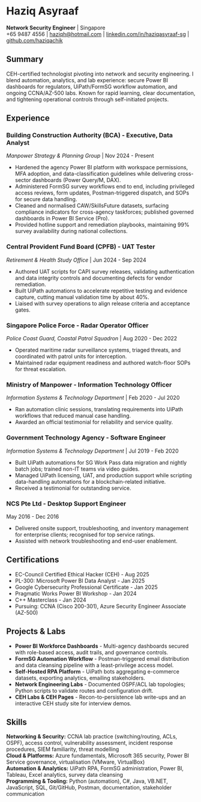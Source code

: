# Haziq Asyraaf
**Network Security Engineer** | Singapore  
+65 9487 4556 | haziqh@hotmail.com | [linkedin.com/in/haziqasyraaf-sg](https://linkedin.com/in/haziqasyraaf-sg) | [github.com/haziqachik](https://github.com/haziqachik)

## Summary
CEH-certified technologist pivoting into network and security engineering. I blend automation, analytics, and lab experience: secure Power BI dashboards for regulators, UiPath/FormSG workflow automation, and ongoing CCNA/AZ-500 labs. Known for rapid learning, clear documentation, and tightening operational controls through self-initiated projects.

## Experience

### Building Construction Authority (BCA) - Executive, Data Analyst  
*Manpower Strategy & Planning Group* | Nov 2024 - Present
- Hardened the agency Power BI platform with workspace permissions, MFA adoption, and data-classification guidelines while delivering cross-sector dashboards (Power Query/M, DAX).
- Administered FormSG survey workflows end to end, including privileged access reviews, form updates, Postman-triggered dispatch, and SOPs for secure data handling.
- Cleaned and normalised CAW/SkillsFuture datasets, surfacing compliance indicators for cross-agency taskforces; published governed dashboards in Power BI Service (Pro).
- Provided hotline support and remediation playbooks, maintaining 99% survey availability during national collections.

### Central Provident Fund Board (CPFB) - UAT Tester  
*Retirement & Health Study Office* | Jun 2024 - Sep 2024
- Authored UAT scripts for CAPI survey releases, validating authentication and data integrity controls and documenting defects for vendor remediation.
- Built UiPath automations to accelerate repetitive testing and evidence capture, cutting manual validation time by about 40%.
- Liaised with survey operations to align release criteria and acceptance gates.

### Singapore Police Force - Radar Operator Officer  
*Police Coast Guard, Coastal Patrol Squadron* | Aug 2020 - Dec 2022
- Operated maritime radar surveillance systems, triaged threats, and coordinated with patrol units for interception.
- Maintained radar equipment readiness and authored watch-floor SOPs for threat escalation.

### Ministry of Manpower - Information Technology Officer  
*Information Systems & Technology Department* | Feb 2020 - Jul 2020
- Ran automation clinic sessions, translating requirements into UiPath workflows that reduced manual case handling.
- Awarded an official testimonial for reliability and service quality.

### Government Technology Agency - Software Engineer  
*Information Systems & Technology Department* | Jul 2019 - Feb 2020
- Built UiPath automations for SG Work Pass data migration and nightly batch jobs; trained non-IT teams via video guides.
- Managed UiPath licensing, UAT, and production support while scripting data-handling automations for a blockchain-related initiative.
- Received a testimonial for outstanding service.

### NCS Pte Ltd - Desktop Support Engineer  
May 2016 - Dec 2016
- Delivered onsite support, troubleshooting, and inventory management for enterprise clients; recognised for top service ratings.
- Assisted with network troubleshooting and end-user enablement.

## Certifications
- EC-Council Certified Ethical Hacker (CEH) - Aug 2025
- PL-300: Microsoft Power BI Data Analyst - Jan 2025
- Google Cybersecurity Professional Certificate - Jan 2025
- Pragmatic Works Power BI Workshop - Jan 2024
- C++ Masterclass - Jan 2024
- Pursuing: CCNA (Cisco 200-301), Azure Security Engineer Associate (AZ-500)

## Projects & Labs
- **Power BI Workforce Dashboards** - Multi-agency dashboards secured with role-based access, audit trails, and governance controls.
- **FormSG Automation Workflow** - Postman-triggered email distribution and data cleansing pipeline with a least-privilege access model.
- **Self-Hosted RPA Platform** - UiPath bots aggregating e-commerce datasets, exporting analytics, emailing stakeholders.
- **Network Engineering Labs** - Documented OSPF/ACL lab topologies; Python scripts to validate routes and configuration drift.
- **CEH Labs & CEH Pages** - Recon-to-persistence lab write-ups and an interactive CEH study site for interview demos.

## Skills
**Networking & Security:** CCNA lab practice (switching/routing, ACLs, OSPF), access control, vulnerability assessment, incident response procedures, SIEM familiarity, threat modelling  
**Cloud & Platforms:** Azure fundamentals, Microsoft 365 security, Power BI Service governance, virtualisation (VMware, VirtualBox)  
**Automation & Analytics:** UiPath RPA, FormSG administration, Power BI, Tableau, Excel analytics, survey data cleansing  
**Programming & Tooling:** Python (automation), C#, Java, VB.NET, JavaScript, SQL, Git/GitHub, Postman, documentation, stakeholder communication
